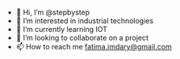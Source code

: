 - 👋 Hi, I’m @stepbystep
- 👀 I’m interested in industrial technologies
- 🌱 I’m currently learning IOT
- 💞️ I’m looking to collaborate on a project
- 📫 How to reach me fatima.imdary@gmail.com

<!---
FatimaImdary/FatimaImdary is a ✨ special ✨ repository because its `README.md` (this file) appears on your GitHub profile.
You can click the Preview link to take a look at your changes.
--->
